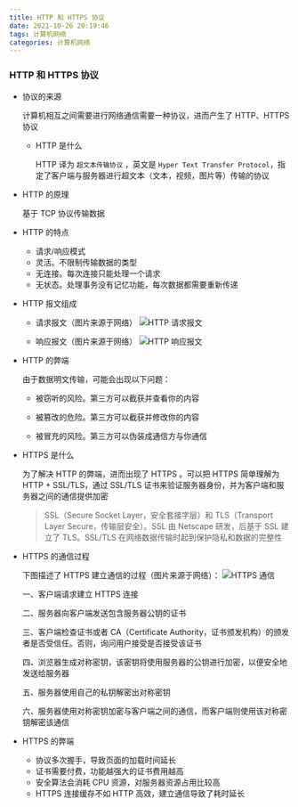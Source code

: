 ```yaml
---
title: HTTP 和 HTTPS 协议
date: 2021-10-26 20:19:46
tags: 计算机网络
categories: 计算机网络
---
```


### HTTP 和 HTTPS 协议

* 协议的来源

  计算机相互之间需要进行网络通信需要一种协议，进而产生了 HTTP、HTTPS 协议

    * HTTP 是什么

      HTTP 译为 ```超文本传输协议``` ，英文是 ```Hyper Text Transfer Protocol```，指定了客户端与服务器进行超文本（文本，视频，图片等）传输的协议

* HTTP 的原理

  基于 TCP 协议传输数据

* HTTP 的特点

    * 请求/响应模式
    * 灵活。不限制传输数据的类型
    * 无连接。每次连接只能处理一个请求
    * 无状态。处理事务没有记忆功能，每次数据都需要重新传递

* HTTP 报文组成

    * 请求报文（图片来源于网络）
      ![HTTP 请求报文](https://img2.baidu.com/it/u=2349534448,1105052924&fm=253&fmt=auto&app=138&f=JPEG?w=720&h=408)

    * 响应报文（图片来源于网络）
      ![HTTP 响应报文](https://img0.baidu.com/it/u=856107401,2167089509&fm=253&fmt=auto&app=138&f=JPEG?w=981&h=500)

* HTTP 的弊端

  由于数据明文传输，可能会出现以下问题：

    * 被窃听的风险。第三方可以截获并查看你的内容

    * 被篡改的危险。第三方可以截获并修改你的内容

    * 被冒充的风险。第三方可以伪装成通信方与你通信

* HTTPS 是什么

  为了解决 HTTP 的弊端，进而出现了 HTTPS 。可以把 HTTPS 简单理解为 HTTP + SSL/TLS，通过 SSL/TLS 证书来验证服务器身份，并为客户端和服务器之间的通信提供加密

  > SSL（Secure Socket Layer，安全套接字层）和 TLS（Transport Layer
  Secure，传输层安全）。SSL 由 Netscape 研发，后基于 SSL 建立了 TLS。SSL/TLS 在网络数据传输时起到保护隐私和数据的完整性


* HTTPS 的通信过程

  下图描述了 HTTPS 建立通信的过程（图片来源于网络）：
  ![HTTPS 通信](https://img2.baidu.com/it/u=39095811,1631134568&fm=253&fmt=auto&app=138&f=JPG?w=598&h=500)

  一、客户端请求建立 HTTPS 连接

  二、服务器向客户端发送包含服务器公钥的证书

  三、客户端检查证书或者 CA（Certificate Authority，证书颁发机构）的颁发者是否受信任。否则，询问用户接受是否接受该证书

  四、浏览器生成对称密钥，该密钥将使用服务器的公钥进行加密，以便安全地发送给服务器

  五、服务器使用自己的私钥解密出对称密钥

  六、服务器使用对称密钥加密与客户端之间的通信，而客户端则使用该对称密钥解密该通信

* HTTPS 的弊端

    * 协议多次握手，导致页面的加载时间延长
    * 证书需要付费，功能越强大的证书费用越高
    * 安全算法会消耗 CPU 资源，对服务器资源占用比较高
    * HTTPS 连接缓存不如 HTTP 高效，建立通信导致了耗时延长

